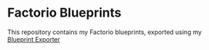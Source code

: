 # Factorio Blueprints

This repository contains my Factorio blueprints, exported using my
[Blueprint Exporter](https://github.com/kieranknowles1/nixcfg/tree/master/packages/export-blueprints)
